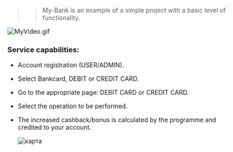 >> My-Bank is an example of a simple project with a basic level of functionality.

![MyVideo.gif](https://github.com/user-attachments/assets/aa470032-8b36-47be-888e-bb9c44f8a3dd)

### Service capabilities:

* Account registration (USER/ADMIN).

* Select Bankcard, DEBIT or CREDIT CARD.

* Go to the appropriate page: DEBIT CARD or CREDIT CARD.

* Select the operation to be performed.

* The increased cashback/bonus is calculated by the programme and credited to your account.

   ![карта](https://github.com/am9999072080/My-Bank/assets/127240321/fec82254-2f19-4771-9497-4a075612cd0f)
